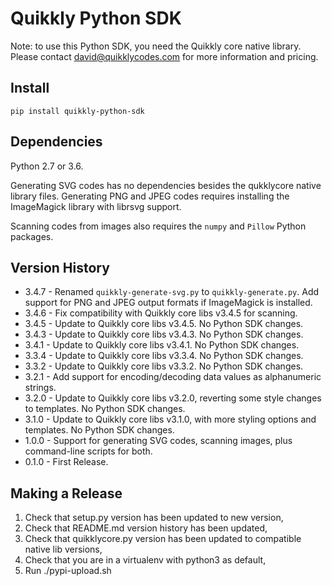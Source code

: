 # Quikkly Python SDK #

Note: to use this Python SDK, you need the Quikkly core native library.
Please contact david@quikklycodes.com for more information and pricing.

## Install ##

`pip install quikkly-python-sdk`

## Dependencies ##

Python 2.7 or 3.6.

Generating SVG codes has no dependencies besides the qukklycore native library files. Generating PNG and JPEG codes requires installing the ImageMagick library with librsvg support.

Scanning codes from images also requires the `numpy` and `Pillow` Python packages.

## Version History ##

* 3.4.7 - Renamed `quikkly-generate-svg.py` to `quikkly-generate.py`. Add support for PNG and JPEG output formats if ImageMagick is installed.
* 3.4.6 - Fix compatibility with Quikkly core libs v3.4.5 for scanning.
* 3.4.5 - Update to Quikkly core libs v3.4.5. No Python SDK changes.
* 3.4.3 - Update to Quikkly core libs v3.4.3. No Python SDK changes.
* 3.4.1 - Update to Quikkly core libs v3.4.1. No Python SDK changes.
* 3.3.4 - Update to Quikkly core libs v3.3.4. No Python SDK changes.
* 3.3.2 - Update to Quikkly core libs v3.3.2. No Python SDK changes.
* 3.2.1 - Add support for encoding/decoding data values as alphanumeric strings.
* 3.2.0 - Update to Quikkly core libs v3.2.0, reverting some style changes to templates. No Python SDK changes.
* 3.1.0 - Update to Quikkly core libs v3.1.0, with more styling options and templates. No Python SDK changes.
* 1.0.0 - Support for generating SVG codes, scanning images, plus command-line scripts for both.
* 0.1.0 - First Release.

## Making a Release ##

1. Check that setup.py version has been updated to new version,
2. Check that README.md version history has been updated,
3. Check that quikklycore.py version has been updated to compatible native lib versions,
4. Check that you are in a virtualenv with python3 as default,
5. Run ./pypi-upload.sh
